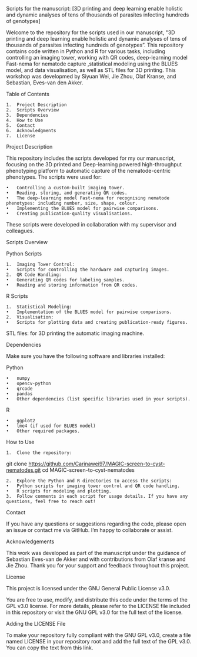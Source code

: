 Scripts for the manuscript: [3D printing and deep learning enable holistic and dynamic analyses of tens of thousands of parasites infecting hundreds of genotypes]

Welcome to the repository for the scripts used in our manuscript, "3D printing and deep learning enable holistic and dynamic analyses of tens of thousands of parasites infecting hundreds of genotypes”. This repository contains code written in Python and R for various tasks, including controlling an imaging tower, working with QR codes, deep-learning model Fast-nema for nematode capture ,statistical modeling using the BLUES model, and data visualisation, as well as STL files for 3D printing. This workshop was developmed by Siyuan Wei, Jie Zhou, Olaf Kranse, and Sebastian, Eves-van den Akker.

Table of Contents

	1.	Project Description
	2.	Scripts Overview
	3.	Dependencies
	4.	How to Use
	5.	Contact
	6.	Acknowledgments
	7.	License

Project Description

This repository includes the scripts developed for my our manuscript, focusing on the 3D printed and Deep-learning powered high-throughput phenotyping platform to automatic capture of the nematode-centric phenotypes. The scripts were used for:

	•	Controlling a custom-built imaging tower.
	•	Reading, storing, and generating QR codes.
 	•	The deep-learning model Fast-nema for recognising nematode phenotypes: including number, size, shape, colour.
	•	Implementing the BLUES model for pairwise comparisons.
	•	Creating publication-quality visualisations.

These scripts were developed in collaboration with my supervisor and colleagues.

Scripts Overview

Python Scripts

	1.	Imaging Tower Control:
	•	Scripts for controlling the hardware and capturing images.
	2.	QR Code Handling:
	•	Generating QR codes for labeling samples.
	•	Reading and storing information from QR codes.

R Scripts

	1.	Statistical Modeling:
	•	Implementation of the BLUES model for pairwise comparisons.
	2.	Visualisation:
	•	Scripts for plotting data and creating publication-ready figures.

STL files: for 3D printing the automatic imaging machine.

Dependencies

Make sure you have the following software and libraries installed:

Python

	•	numpy
	•	opencv-python
	•	qrcode
	•	pandas
	•	Other dependencies (list specific libraries used in your scripts).

R

	•	ggplot2
	•	lme4 (if used for BLUES model)
	•	Other required packages.

How to Use

	1.	Clone the repository:
 git clone https://github.com/Carinawei97/MAGIC-screen-to-cyst-nematodes.git
 cd MAGIC-screen-to-cyst-nematodes

 	2.	Explore the Python and R directories to access the scripts:
	•	Python scripts for imaging tower control and QR code handling.
	•	R scripts for modeling and plotting.
	3.	Follow comments in each script for usage details. If you have any questions, feel free to reach out!

Contact

If you have any questions or suggestions regarding the code, please open an issue or contact me via GitHub. I’m happy to collaborate or assist.

Acknowledgements

This work was developed as part of the manuscript under the guidance of Sebastian Eves-van de Akker and with contributions from Olaf kranse and Jie Zhou. Thank you for your support and feedback throughout this project.

License

This project is licensed under the GNU General Public License v3.0.

You are free to use, modify, and distribute this code under the terms of the GPL v3.0 license. For more details, please refer to the LICENSE file included in this repository or visit the GNU GPL v3.0 for the full text of the license.

Adding the LICENSE File

To make your repository fully compliant with the GNU GPL v3.0, create a file named LICENSE in your repository root and add the full text of the GPL v3.0. You can copy the text from this link.
 
